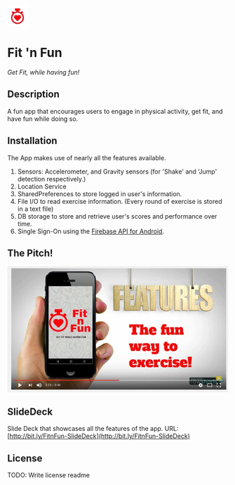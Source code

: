 <snippet>
  <content>

![FitnFun Logo](https://github.com/srvikram13/FitnFun/blob/master/app/src/main/res/mipmap-mdpi/ic_launcher.png?raw=true)

# Fit 'n Fun
*Get Fit, while having fun!*


## Description
A fun app that encourages users to engage in physical activity, get fit, and have fun while doing so.


## Installation
The App makes use of nearly all the features available.

1. Sensors: Accelerometer, and Gravity sensors (for 'Shake' and 'Jump' detection respectively.)
2. Location Service
3. SharedPreferences to store logged in user's information.
1. File I/O to read exercise information. (Every round of exercise is stored in a text file)
2. DB storage to store and retrieve user's scores and performance over time.
3. Single Sign-On using the [Firebase API for Android](https://firebase.google.com/docs/auth/android/google-signin).


## The Pitch!
[![FitnFun Pitch Video](https://github.com/srvikram13/FitnFun/blob/master/FitnFun%20Screenshot.png?raw=true)](https://www.youtube.com/watch?v=Ldt10iN7B4c)


## SlideDeck

Slide Deck that showcases all the features of the app.
URL: [http://bit.ly/FitnFun-SlideDeck](http://bit.ly/FitnFun-SlideDeck)


## License

TODO: Write license
</content>
  <tabTrigger>readme</tabTrigger>
</snippet>
